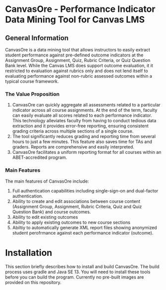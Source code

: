 # CanvasOre - Performance Indicator Data Mining Tool for Canvas LMS
## General Information
CanvasOre is a data mining tool that allows instructors to easily extract student performance against pre-defined outcome indicators at the Assignment Group, Assignment, Quiz, Rubric Criteria, or Quiz Question Bank level. While the Canvas LMS does support outcome evaluation, it it restricted to evaluation against rubrics only and does not lend itself to evaluating performance against non-rubric assessed outcomes within a typical course framework.  

### The Value Proposition
1.	CanvasOre can quickly aggregate all assessments related to a particular indicator across all course assignments.  At the end of the term, faculty can easily evaluate all scores related to each performance indicator.  This technology alleviates faculty from having to conduct tedious data extraction and it provides error-free reporting, ensuring consistent grading criteria across multiple sections of a single course.  
2.	The tool significantly reduces grading and reporting time from several hours to just a few minutes.  This feature also saves time for TAs and graders.  Reports are comprehensive and easily interpreted.
3.	CanvasOre facilitates a uniform reporting format for all courses within an ABET-accredited program.  

### Main Features
The main features of CanvasOre include:
1. Full authentication capabilities including single-sign-on and dual-factor authentication.
2. Ability to create and edit associations between course content (Assignment Group, Assignment, Rubric Criteria, Quiz and Quiz Question Bank) and course outcomes.
3. Ability to edit existing outcomes
4. Ability to apply existing outcomes to new course sections
5. Abiltiy to automatically generate XML report files showing anonymized student perofrmance against each performance indicator (outcome).

# Installation
This section briefly describes how to install and build CanvasOre.  The build process uses gradle and Java SE 13.  You will need to install these tools before you can build the program.  Currently no pre-built images are provided on this repository.

